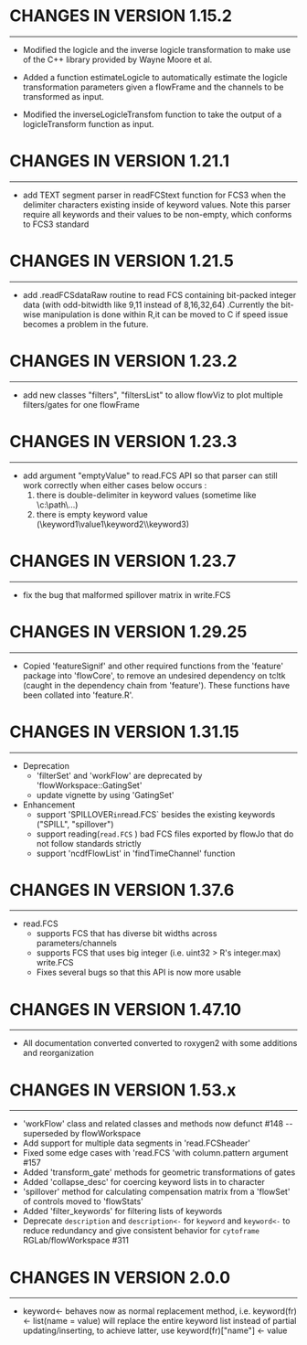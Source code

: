 
# CHANGES IN VERSION 1.15.2

-------------------------

* Modified the logicle and the inverse logicle transformation to make use of the
C++ library provided by Wayne Moore et al.

* Added a function estimateLogicle to automatically estimate the logicle
transformation parameters given a flowFrame and the channels to be transformed
as input.

* Modified the inverseLogicleTransfom function to take the output of a
logicleTransform function as input.

# CHANGES IN VERSION 1.21.1

-------------------------

* add TEXT segment parser in readFCStext function for FCS3 when the delimiter characters existing inside of
keyword values. Note this parser require all keywords and their values to be non-empty, which conforms to FCS3 standard

# CHANGES IN VERSION 1.21.5

-------------------------

* add .readFCSdataRaw routine to read FCS containing bit-packed integer data (with odd-bitwidth like 9,11 instead of 8,16,32,64)
.Currently the bit-wise manipulation is done within R,it can be moved to C if speed issue becomes a problem in the future.

# CHANGES IN VERSION 1.23.2

-------------------------

* add new classes "filters", "filtersList" to allow flowViz to plot multiple filters/gates for one flowFrame

# CHANGES IN VERSION 1.23.3

-------------------------

* add argument "emptyValue" to read.FCS API so that parser can still work correctly when either cases below occurs :
    1. there is double-delimiter in keyword values (sometime like \\c:\\path\\...)
    2. there is empty keyword value  (\\keyword1\\value1\\keyword2\\\\keyword3)

# CHANGES IN VERSION 1.23.7

-------------------------

* fix the bug that malformed spillover matrix in write.FCS

# CHANGES IN VERSION 1.29.25

--------------------------

* Copied 'featureSignif' and other required functions from the 'feature' package
into 'flowCore', to remove an undesired dependency on tcltk (caught in the
dependency chain from 'feature'). These functions have been collated into
'feature.R'.

# CHANGES IN VERSION 1.31.15

--------------------------

* Deprecation
    + 'filterSet' and 'workFlow' are deprecated by 'flowWorkspace::GatingSet'
    + update vignette by using 'GatingSet'
* Enhancement
    + support 'SPILLOVER` in `read.FCS` besides the existing keywords ("SPILL", "spillover")
    + support reading(`read.FCS` ) bad FCS files exported by flowJo that do not follow standards strictly
    + support 'ncdfFlowList' in 'findTimeChannel' function

# CHANGES IN VERSION 1.37.6

--------------------------

* read.FCS
    + supports FCS that has diverse bit widths across parameters/channels
    + supports FCS that uses big integer (i.e. uint32 > R's integer.max)
    write.FCS
    + Fixes several bugs so that this API is now more usable 

# CHANGES IN VERSION 1.47.10

--------------------------

+ All documentation converted converted to roxygen2 with some additions and reorganization

# CHANGES IN VERSION 1.53.x

--------------------------

+ 'workFlow' class and related classes and methods now defunct #148 -- superseded by flowWorkspace
+ Add support for multiple data segments in 'read.FCSheader'
+ Fixed some edge cases with 'read.FCS 'with column.pattern argument #157
+ Added 'transform_gate' methods for geometric transformations of gates
+ Added 'collapse_desc' for coercing keyword lists in to character
+ 'spillover' method for calculating compensation matrix from a 'flowSet' of controls moved to 'flowStats'
+ Added 'filter_keywords' for filtering lists of keywords
+ Deprecate `description` and `description<-` for `keyword` and `keyword<-` to reduce redundancy and give consistent behavior for `cytoframe` RGLab/flowWorkspace #311

# CHANGES IN VERSION 2.0.0

--------------------------
+ keyword<- behaves now as normal replacement method, i.e. keyword(fr) <- list(name = value) will replace the entire keyword list instead of partial updating/inserting, to achieve latter, use keyword(fr)["name"] <- value